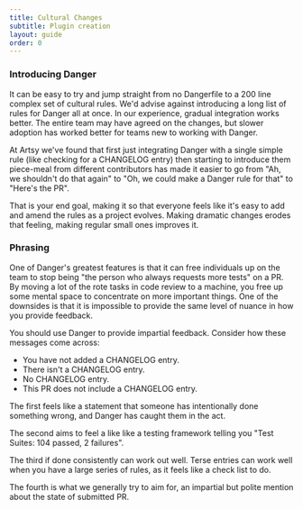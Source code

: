 ```yaml
---
title: Cultural Changes
subtitle: Plugin creation
layout: guide
order: 0
---
```


### Introducing Danger

It can be easy to try and jump straight from no Dangerfile to a 200 line complex set of cultural rules. We'd advise against introducing a long list of rules for Danger all at once. In our experience, gradual integration works better. The entire team may have agreed on the changes, but slower adoption has worked better for teams new to working with Danger.

At Artsy we've found that first just integrating Danger with a single simple rule (like checking for a CHANGELOG entry) then starting to introduce them piece-meal from different contributors has made it easier to go from "Ah, we shouldn't do that again" to "Oh, we could make a Danger rule for that" to "Here's the PR". 

That is your end goal, making it so that everyone feels like it's easy to add and amend the rules as a project evolves. Making dramatic changes erodes that feeling, making regular small ones improves it.

### Phrasing

One of Danger's greatest features is that it can free individuals up on the team to stop being "the person who always requests more tests" on a PR. By moving a lot of the rote tasks in code review to a machine, you free up some mental space to concentrate on more important things. One of the downsides is that it is impossible to provide the same level of nuance in how you provide feedback.

You should use Danger to provide impartial feedback. Consider how these messages come across:

* You have not added a CHANGELOG entry.
* There isn't a CHANGELOG entry.
* No CHANGELOG entry.
* This PR does not include a CHANGELOG entry.

The first feels like a statement that someone has intentionally done something wrong, and Danger has caught them in the act.

The second aims to feel a like like a testing framework telling you "Test Suites: 104 passed, 2 failures". 

The third if done consistently can work out well. Terse entries can work well when you have a large series of rules, as it feels like a check list to do.

The fourth is what we generally try to aim for, an impartial but polite mention about the state of submitted PR.
